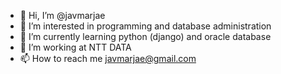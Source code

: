- 👋 Hi, I’m @javmarjae
- 👀 I’m interested in programming and database administration
- 🌱 I’m currently learning python (django) and oracle database
- 💞️ I’m working at NTT DATA
- 📫 How to reach me javmarjae@gmail.com

<!---
javmarjae/javmarjae is a ✨ special ✨ repository because its `README.md` (this file) appears on your GitHub profile.
You can click the Preview link to take a look at your changes.
- 💞️ I’m working at ---
--->

